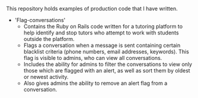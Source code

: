This repository holds examples of production code that I have written.

* 'Flag-conversations' 
  - Contains the Ruby on Rails code written for a tutoring platform to help identify and stop tutors who attempt to work with students outside the platform. 
  - Flags a conversation when a message is sent containing certain blacklist criteria (phone numbers, email addresses, keywords). This flag is visible to admins, who can view all conversations. 
  - Includes the ability for admins to filter the conversations to view only those which are flagged with an alert, as well as sort them by oldest or newest activity.
  - Also gives admins the ability to remove an alert flag from a conversation.
